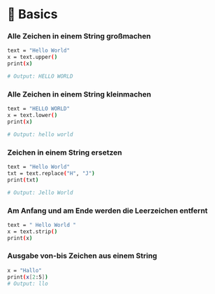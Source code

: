 # :snake: Basics

### Alle Zeichen in einem String großmachen
```sh
text = "Hello World"
x = text.upper()
print(x)

# Output: HELLO WORLD
```

### Alle Zeichen in einem String kleinmachen
```sh
text = "HELLO WORLD"
x = text.lower()
print(x)

# Output: hello world
```

### Zeichen in einem String ersetzen
```sh
text = "Hello World"
txt = text.replace("H", "J")
print(txt)

# Output: Jello World
```

### Am Anfang und am Ende werden die Leerzeichen entfernt
```sh
text = " Hello World "
x = text.strip()
print(x)
```

### Ausgabe von-bis Zeichen aus einem String
```sh
x = "Hallo"
print(x[2:5])
# Output: llo
```
